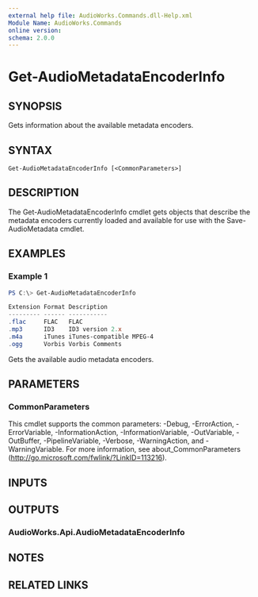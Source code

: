 ```yaml
---
external help file: AudioWorks.Commands.dll-Help.xml
Module Name: AudioWorks.Commands
online version:
schema: 2.0.0
---
```


# Get-AudioMetadataEncoderInfo

## SYNOPSIS
Gets information about the available metadata encoders.

## SYNTAX

```
Get-AudioMetadataEncoderInfo [<CommonParameters>]
```

## DESCRIPTION
The Get-AudioMetadataEncoderInfo cmdlet gets objects that describe the metadata encoders currently loaded and available for use with the Save-AudioMetadata cmdlet.

## EXAMPLES

### Example 1
```powershell
PS C:\> Get-AudioMetadataEncoderInfo

Extension Format Description
--------- ------ -----------
.flac     FLAC   FLAC
.mp3      ID3    ID3 version 2.x
.m4a      iTunes iTunes-compatible MPEG-4
.ogg      Vorbis Vorbis Comments
```

Gets the available audio metadata encoders.

## PARAMETERS

### CommonParameters
This cmdlet supports the common parameters: -Debug, -ErrorAction, -ErrorVariable, -InformationAction, -InformationVariable, -OutVariable, -OutBuffer, -PipelineVariable, -Verbose, -WarningAction, and -WarningVariable.
For more information, see about_CommonParameters (http://go.microsoft.com/fwlink/?LinkID=113216).

## INPUTS

## OUTPUTS

### AudioWorks.Api.AudioMetadataEncoderInfo
## NOTES

## RELATED LINKS
